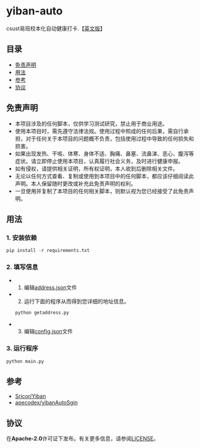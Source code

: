 # yiban-auto
csust易班校本化自动健康打卡.【[英文版](README_en.md)】

## 目录
- [免责声明](#免责声明)
- [用法](#用法)
- [参考](#参考)
- [协议](#协议)

## 免责声明
- 本项目涉及的任何脚本，仅供学习测试研究，禁止用于商业用途。
- 使用本项目时，需先遵守法律法规。使用过程中照成的任何后果，需自行承担，对于任何关于本项目的问题概不负责，包括使用过程中导致的任何损失和损害。
- 如果出现发热、干咳、体寒、身体不适、胸痛、鼻塞、流鼻涕、恶心、腹泻等症状。请立即停止使用本项目，认真履行社会义务，及时进行健康申报。
- 如有侵权，请提供相关证明，所有权证明，本人收到后删除相关文件。
- 无论以任何方式查看、复制或使用到本项目中的任何脚本，都应该仔细阅读此声明。本人保留随时更改或补充此免责声明的权利。
- 一旦使用并复制了本项目的任何相关脚本，则默认视为您已经接受了此免责声明。
## 用法
### 1. 安装依赖
```python
pip install -r requirements.txt
```
### 2. 填写信息
- 1. 编辑[address.json](address.json)文件
- 2. 运行下面的程序从而得到您详细的地址信息。 
    ```python
    python getaddress.py
    ```
- 3. 编辑[config.json](config.json)文件
### 3. 运行程序
```python
python main.py
```
## 参考
- [Sricor/Yiban](https://github.com/Sricor/Yiban)
- [apecodex/yibanAutoSgin](https://github.com/apecodex/yibanAutoSgin)

## 协议
在**Apache-2.0**许可证下发布。有关更多信息，请参阅[LICENSE](LICENSE)。
